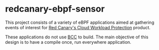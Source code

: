 # redcanary-ebpf-sensor

This project consists of a variety of eBPF applications aimed at gathering events
of interest for [Red Canary's Cloud Workload Protection](https://redcanary.com/products/cloud-workload-protection/) 
product.

These applications do not use [BCC](https://github.com/iovisor/bcc) to build. The 
main objective of this design is to have a compile once, run everywhere application.